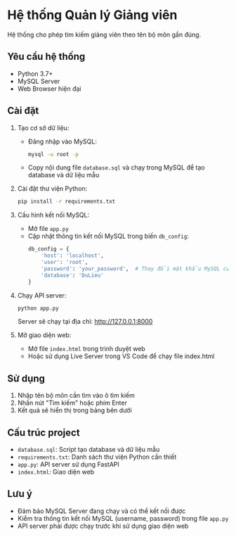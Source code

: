# Hệ thống Quản lý Giảng viên

Hệ thống cho phép tìm kiếm giảng viên theo tên bộ môn gần đúng.

## Yêu cầu hệ thống

- Python 3.7+
- MySQL Server
- Web Browser hiện đại

## Cài đặt

1. Tạo cơ sở dữ liệu:
   - Đăng nhập vào MySQL:
     ```bash
     mysql -u root -p
     ```
   - Copy nội dung file `database.sql` và chạy trong MySQL để tạo database và dữ liệu mẫu

2. Cài đặt thư viện Python:
   ```bash
   pip install -r requirements.txt
   ```

3. Cấu hình kết nối MySQL:
   - Mở file `app.py`
   - Cập nhật thông tin kết nối MySQL trong biến `db_config`:
     ```python
     db_config = {
         'host': 'localhost',
         'user': 'root',
         'password': 'your_password',  # Thay đổi mật khẩu MySQL của bạn
         'database': 'DuLieu'
     }
     ```

4. Chạy API server:
   ```bash
   python app.py
   ```
   Server sẽ chạy tại địa chỉ: http://127.0.0.1:8000

5. Mở giao diện web:
   - Mở file `index.html` trong trình duyệt web
   - Hoặc sử dụng Live Server trong VS Code để chạy file index.html

## Sử dụng

1. Nhập tên bộ môn cần tìm vào ô tìm kiếm
2. Nhấn nút "Tìm kiếm" hoặc phím Enter
3. Kết quả sẽ hiển thị trong bảng bên dưới

## Cấu trúc project

- `database.sql`: Script tạo database và dữ liệu mẫu
- `requirements.txt`: Danh sách thư viện Python cần thiết
- `app.py`: API server sử dụng FastAPI
- `index.html`: Giao diện web

## Lưu ý

- Đảm bảo MySQL Server đang chạy và có thể kết nối được
- Kiểm tra thông tin kết nối MySQL (username, password) trong file `app.py`
- API server phải được chạy trước khi sử dụng giao diện web